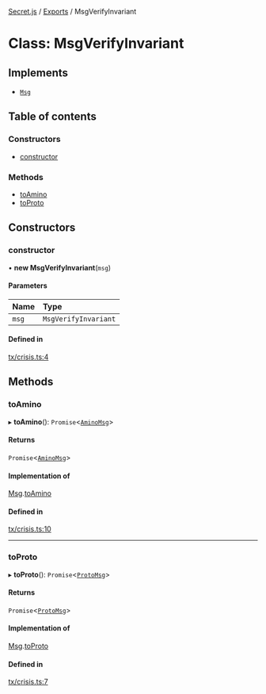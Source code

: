 [Secret.js](../README.md) / [Exports](../modules.md) / MsgVerifyInvariant

# Class: MsgVerifyInvariant

## Implements

- [`Msg`](../interfaces/Msg.md)

## Table of contents

### Constructors

- [constructor](MsgVerifyInvariant.md#constructor)

### Methods

- [toAmino](MsgVerifyInvariant.md#toamino)
- [toProto](MsgVerifyInvariant.md#toproto)

## Constructors

### constructor

• **new MsgVerifyInvariant**(`msg`)

#### Parameters

| Name | Type |
| :------ | :------ |
| `msg` | `MsgVerifyInvariant` |

#### Defined in

[tx/crisis.ts:4](https://github.com/scrtlabs/secret.js/blob/839fe3d/src/tx/crisis.ts#L4)

## Methods

### toAmino

▸ **toAmino**(): `Promise`<[`AminoMsg`](../modules.md#aminomsg)\>

#### Returns

`Promise`<[`AminoMsg`](../modules.md#aminomsg)\>

#### Implementation of

[Msg](../interfaces/Msg.md).[toAmino](../interfaces/Msg.md#toamino)

#### Defined in

[tx/crisis.ts:10](https://github.com/scrtlabs/secret.js/blob/839fe3d/src/tx/crisis.ts#L10)

___

### toProto

▸ **toProto**(): `Promise`<[`ProtoMsg`](../interfaces/ProtoMsg.md)\>

#### Returns

`Promise`<[`ProtoMsg`](../interfaces/ProtoMsg.md)\>

#### Implementation of

[Msg](../interfaces/Msg.md).[toProto](../interfaces/Msg.md#toproto)

#### Defined in

[tx/crisis.ts:7](https://github.com/scrtlabs/secret.js/blob/839fe3d/src/tx/crisis.ts#L7)

